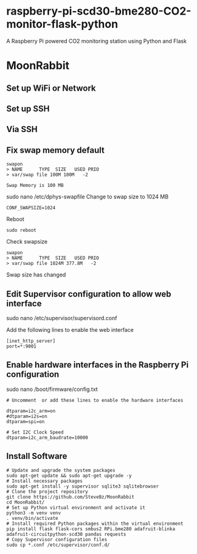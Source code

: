 # raspberry-pi-scd30-bme280-CO2-monitor-flask-python
A Raspberry Pi powered CO2 monitoring station using Python and Flask  

# MoonRabbit

## Set up WiFi or Network

## Set up SSH

## Via SSH
## Fix swap memory default
```
swapon
> NAME      TYPE  SIZE   USED PRIO
> var/swap file 100M 100M   -2
```
```
Swap Memory is 100 MB
```
sudo nano /etc/dphys-swapfile
Change to swap size to 1024 MB
```
CONF_SWAPSIZE=1024
```
Reboot
```
sudo reboot
```
Check swapsize
```
swapon
> NAME      TYPE  SIZE   USED PRIO
> var/swap file 1024M 377.8M   -2
```
Swap size has changed

## Edit Supervisor configuration to allow web interface
sudo nano /etc/supervisor/supervisord.conf

Add the following lines to enable the web interface
```
[inet_http_server]
port=*:9001
```

## Enable hardware interfaces in the Raspberry Pi configuration
sudo nano /boot/firmware/config.txt

```
# Uncomment  or add these lines to enable the hardware interfaces

dtparam=i2c_arm=on
#dtparam=i2s=on
dtparam=spi=on

# Set I2C Clock Speed
dtparam=i2c_arm_baudrate=10000
```

## Install Software
```
# Update and upgrade the system packages
sudo apt-get update && sudo apt-get upgrade -y
# Install necessary packages
sudo apt-get install -y supervisor sqlite3 sqlitebrowser
# Clone the project repository
git clone https://github.com/SteveBz/MoonRabbit
cd MoonRabbit/
# Set up Python virtual environment and activate it
python3 -m venv venv
. venv/bin/activate
# Install required Python packages within the virtual environment
pip install flask flask-cors smbus2 RPi.bme280 adafruit-blinka adafruit-circuitpython-scd30 pandas requests
# Copy Supervisor configuration files
sudo cp *.conf /etc/supervisor/conf.d/
```

